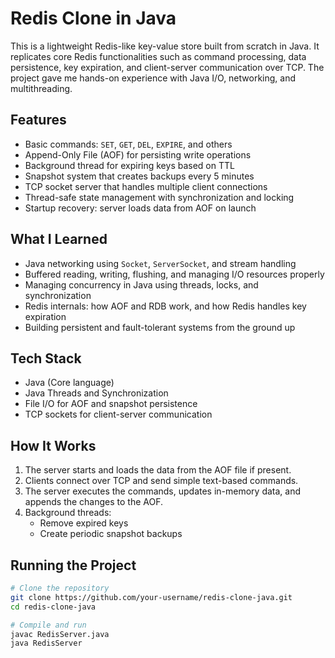 # Redis Clone in Java

This is a lightweight Redis-like key-value store built from scratch in Java. It replicates core Redis functionalities such as command processing, data persistence, key expiration, and client-server communication over TCP. The project gave me hands-on experience with Java I/O, networking, and multithreading.

## Features

- Basic commands: `SET`, `GET`, `DEL`, `EXPIRE`, and others
- Append-Only File (AOF) for persisting write operations
- Background thread for expiring keys based on TTL
- Snapshot system that creates backups every 5 minutes
- TCP socket server that handles multiple client connections
- Thread-safe state management with synchronization and locking
- Startup recovery: server loads data from AOF on launch

## What I Learned

- Java networking using `Socket`, `ServerSocket`, and stream handling
- Buffered reading, writing, flushing, and managing I/O resources properly
- Managing concurrency in Java using threads, locks, and synchronization
- Redis internals: how AOF and RDB work, and how Redis handles key expiration
- Building persistent and fault-tolerant systems from the ground up

## Tech Stack

- Java (Core language)
- Java Threads and Synchronization
- File I/O for AOF and snapshot persistence
- TCP sockets for client-server communication

## How It Works

1. The server starts and loads the data from the AOF file if present.
2. Clients connect over TCP and send simple text-based commands.
3. The server executes the commands, updates in-memory data, and appends the changes to the AOF.
4. Background threads:
   - Remove expired keys
   - Create periodic snapshot backups

## Running the Project

```bash
# Clone the repository
git clone https://github.com/your-username/redis-clone-java.git
cd redis-clone-java

# Compile and run
javac RedisServer.java
java RedisServer
